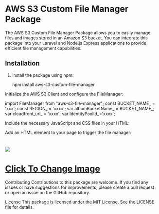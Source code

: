 # AWS S3 Custom File Manager Package

The AWS S3 Custom File Manager Package allows you to easily manage files and images stored in an Amazon S3 bucket. You can integrate this package into your Laravel and Node.js Express applications to provide efficient file management capabilities.

## Installation

1. Install the package using npm:





   npm install aws-s3-custom-file-manager


Initialize the AWS S3 Client and configure the FileManager:


import FileManager from "aws-s3-file-manager";
const BUCKET_NAME_ = 'xxx';
const REGION_ = 'xxxx';
var albumBucketName_ = BUCKET_NAME_;
var cloudfront_url_ = 'xxxx';
var IdentityPoolId_='xxxx';

   Include the necessary JavaScript and CSS files in your HTML:


  <script src="aws_customfilemanager/dist/modal.bundle.js"></script>
<link rel="stylesheet" href="aws_customfilemanager/dist/styles.css">

Add an HTML element to your page to trigger the file manager:


# <img class="file_mg_img" src="https://zxczczc/xczcxzc-zxczxc-Food-Side.png">
# <a href="javascript:void(0);" class="file_mg_c">Click To Change Image</a>


Contributing
Contributions to this package are welcome. If you find any issues or have suggestions for improvements, please create a pull request or open an issue on the GitHub repository.

License
This package is licensed under the MIT License. See the LICENSE file for details.